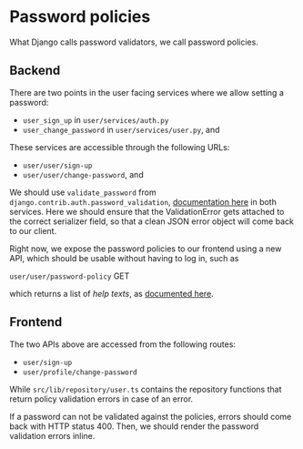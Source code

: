 <!--
SPDX-FileCopyrightText: 2024 JWP Consulting GK

SPDX-License-Identifier: AGPL-3.0-or-later
-->

# Password policies

What Django calls password validators, we call password policies.

## Backend

There are two points in the user facing services where we allow setting a
password:

- `user_sign_up` in `user/services/auth.py`
- `user_change_password` in `user/services/user.py`, and

These services are accessible through the following URLs:

- `user/user/sign-up`
- `user/user/change-password`, and

We should use `validate_password` from
`django.contrib.auth.password_validation`,
[documentation here](https://docs.djangoproject.com/en/5.0/topics/auth/passwords/#django.contrib.auth.password_validation.validate_password)
in both services. Here we should ensure that the ValidationError gets attached
to the correct serializer field, so that a clean JSON error object will come
back to our client.

Right now, we expose the password policies to our frontend using a new API,
which should be usable without having to log in, such as

`user/user/password-policy` GET

which returns a list of _help texts_, as
[documented here](https://docs.djangoproject.com/en/5.0/topics/auth/passwords/#django.contrib.auth.password_validation.password_validators_help_texts).

## Frontend

The two APIs above are accessed from the following routes:

- `user/sign-up`
- `user/profile/change-password`

While `src/lib/repository/user.ts` contains the repository functions that
return policy validation errors in case of an error.

If a password can not be validated against the policies, errors should come
back with HTTP status 400. Then, we should render the password validation
errors inline.
